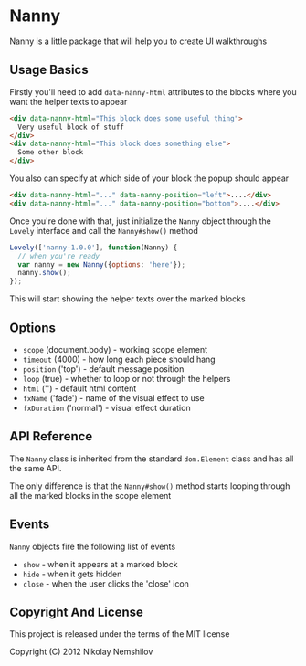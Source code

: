 # Nanny

Nanny is a little package that will help you to create UI walkthroughs

## Usage Basics

Firstly you'll need to add `data-nanny-html` attributes to the blocks where you want
the helper texts to appear

```html
<div data-nanny-html="This block does some useful thing">
  Very useful block of stuff
</div>
<div data-nanny-html="This block does something else">
  Some other block
</div>
```

You also can specify at which side of your block the popup should appear

```html
<div data-nanny-html="..." data-nanny-position="left">....</div>
<div data-nanny-html="..." data-nanny-position="bottom">....</div>
```

Once you're done with that, just initialize the `Nanny` object through the `Lovely`
interface and call the `Nanny#show()` method

```js
Lovely(['nanny-1.0.0'], function(Nanny) {
  // when you're ready
  var nanny = new Nanny({options: 'here'});
  nanny.show();
});
```

This will start showing the helper texts over the marked blocks

## Options

 * `scope`      (document.body)  - working scope element
 * `timeout`    (4000)           - how long each piece should hang
 * `position`   ('top')          - default message position
 * `loop`       (true)           - whether to loop or not through the helpers
 * `html`       ('')             - default html content
 * `fxName`     ('fade')         - name of the visual effect to use
 * `fxDuration` ('normal')       - visual effect duration

## API Reference

The `Nanny` class is inherited from the standard `dom.Element` class and has all the same API.

The only difference is that the `Nanny#show()` method starts looping through all the marked
blocks in the scope element

## Events

`Nanny` objects fire the following list of events

 * `show` - when it appears at a marked block
 * `hide` - when it gets hidden
 * `close` - when the user clicks the 'close' icon



## Copyright And License

This project is released under the terms of the MIT license

Copyright (C) 2012 Nikolay Nemshilov